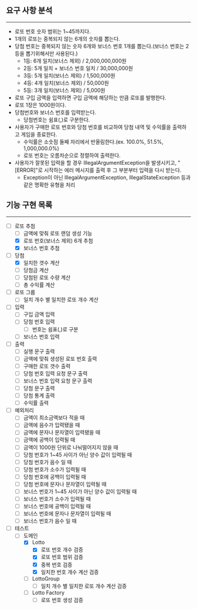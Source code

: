 ## 요구 사항 분석
<hr>

- 로또 번호 숫자 범위는 1~45까지다.
- 1개의 로또는 중복되지 않는 6개의 숫자를 뽑는다.
- 당첨 번호는 중복되지 않는 숫자 6개와 보너스 번호 1개를 뽑는다.(보너스 번호는 2등을 뽑기위해서만 사용된다.)
  - 1등: 6개 일치(보너스 제외) / 2,000,000,000원
  - 2등: 5개 일치 + 보너스 번호 일치 / 30,000,000원
  - 3등: 5개 일치(보너스 제외) / 1,500,000원
  - 4등: 4개 일치(보너스 제외) / 50,000원
  - 5등: 3개 일치(보너스 제외) / 5,000원
- 로또 구입 금액을 입력하면 구입 금액에 해당하는 만큼 로또를 발행한다.
- 로또 1장은 1000원이다.
- 당첨번호와 보너스 번호를 입력받는다.
  - 당첨번호는 쉼표(,)로 구분한다. 
- 사용자가 구매한 로또 번호와 당첨 번호를 비교하여 당첨 내역 및 수익률을 출력하고 게임을 종료한다.
  - 수익률은 소숫점 둘째 자리에서 반올림한다.(ex. 100.0%, 51.5%, 1,000,000.0%)
  - 로또 번호는 오름차순으로 정렬하여 출력한다.
- 사용자가 잘못된 입력을 할 경우 IllegalArgumentException을 발생시키고, "[ERROR]"로 시작하는 에러 메시지를 출력 후 그 부분부터 입력을 다시 받는다.
  - Exception이 아닌 IllegalArgumentException, IllegalStateException 등과 같은 명확한 유형을 처리


## 기능 구현 목록
<hr>

- [ ] 로또 추첨
    - [ ] 금액에 맞춰 로또 랜덤 생성 기능
    - [x] 로또 번호(보너스 제외) 6개 추첨
    - [x] 보너스 번호 추첨
- [ ] 당첨
  - [x] 일치한 갯수 계산
  - [ ] 당첨금 계산
  - [ ] 당첨된 로또 수량 계산
  - [ ] 총 수익률 계산
- [ ] 로또 그룹
  - [ ] 일치 개수 별 일치한 로또 개수 계산
- [ ] 입력
    - [ ] 구입 금액 입력
    - [ ] 당첨 번호 입력
      - [ ] 번호는 쉼표(,)로 구분
    - [ ] 보너스 번호 입력
- [ ] 출력
    - [ ] 실행 문구 출력
    - [ ] 금액에 맞춰 생성된 로또 번호 출력
    - [ ] 구매한 로또 갯수 출력
    - [ ] 당첨 번호 입력 요청 문구 출력
    - [ ] 보너스 번호 입력 요청 문구 출력
    - [ ] 당첨 문구 출력
    - [ ] 당첨 통계 출력
    - [ ] 수익률 출력
- [ ] 예외처리
  - [ ] 금액이 최소금액보다 적을 때
  - [ ] 금액에 음수가 입력됐을 때
  - [ ] 금액에 문자나 문자열이 입력됐을 때
  - [ ] 금액에 공백이 입력될 때
  - [ ] 금액이 1000원 단위로 나눠떨어지지 않을 때
  - [ ] 당첨 번호가 1~45 사이가 아닌 양수 값이 입력될 때
  - [ ] 당첨 번호가 음수 일 때
  - [ ] 당첨 번호가 소수가 입력될 때
  - [ ] 당첨 번호에 공백이 입력될 때
  - [ ] 당첨 번호에 문자나 문자열이 입력될 때
  - [ ] 보너스 번호가 1~45 사이가 아닌 양수 값이 입력될 때
  - [ ] 보너스 번호가 소수가 입력될 때
  - [ ] 보너스 번호에 공백이 입력될 때
  - [ ] 보너스 번호에 문자나 문자열이 입력될 때
  - [ ] 보너스 번호가 음수 일 때
- [ ] 테스트
  - [ ] 도메인
    - [x] Lotto
      - [x] 로또 번호 개수 검증
      - [x] 로또 번호 범위 검증
      - [x] 중복 번호 검증
      - [x] 일치한 번호 개수 계산 검증
    - [ ] LottoGroup
      - [ ] 일치 개수 별 일치한 로또 개수 계산 검증
    - [ ] Lotto Factory
      - [ ] 로또 번호 생성 검증